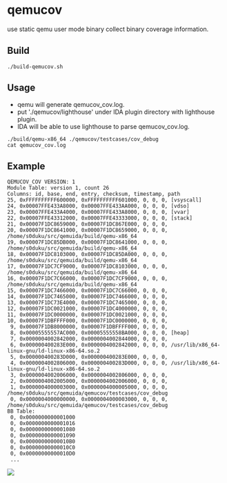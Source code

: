 # qemucov  
  
use static qemu user mode binary collect binary coverage information.  


## Build

```
./build-qemucov.sh  

```  

## Usage

* qemu will generate qemucov_cov.log.
* put './qemucov/lighthouse' under IDA plugin directory with lighthouse plugin.
* IDA will be able to use lighthouse to parse qemucov_cov.log.  


```
./build/qemu-x86_64 ./qemucov/testcases/cov_debug  
cat qemucov_cov.log  

```


## Example  


```
QEMUCOV_COV VERSION: 1
Module Table: version 1, count 26
Columns: id, base, end, entry, checksum, timestamp, path
25, 0xFFFFFFFFFF600000, 0xFFFFFFFFFF601000, 0, 0, 0, [vsyscall]
24, 0x00007FFE433A8000, 0x00007FFE433AA000, 0, 0, 0, [vdso]
23, 0x00007FFE433A4000, 0x00007FFE433A8000, 0, 0, 0, [vvar]
22, 0x00007FFE43312000, 0x00007FFE43333000, 0, 0, 0, [stack]
21, 0x00007F1DC8659000, 0x00007F1DC867E000, 0, 0, 0, 
20, 0x00007F1DC8641000, 0x00007F1DC8659000, 0, 0, 0, /home/s0duku/src/qemuida/build/qemu-x86_64
19, 0x00007F1DC85DB000, 0x00007F1DC8641000, 0, 0, 0, /home/s0duku/src/qemuida/build/qemu-x86_64
18, 0x00007F1DC8103000, 0x00007F1DC85DA000, 0, 0, 0, /home/s0duku/src/qemuida/build/qemu-x86_64
17, 0x00007F1DC7CF9000, 0x00007F1DC8103000, 0, 0, 0, /home/s0duku/src/qemuida/build/qemu-x86_64
16, 0x00007F1DC7C66000, 0x00007F1DC7CF9000, 0, 0, 0, /home/s0duku/src/qemuida/build/qemu-x86_64
15, 0x00007F1DC7466000, 0x00007F1DC7C66000, 0, 0, 0, 
14, 0x00007F1DC7465000, 0x00007F1DC7466000, 0, 0, 0, 
13, 0x00007F1DC73E4000, 0x00007F1DC7465000, 0, 0, 0, 
12, 0x00007F1DC0021000, 0x00007F1DC4000000, 0, 0, 0, 
11, 0x00007F1DC0000000, 0x00007F1DC0021000, 0, 0, 0, 
10, 0x00007F1DBFFFF000, 0x00007F1DC0000000, 0, 0, 0, 
 9, 0x00007F1DB8000000, 0x00007F1DBFFFF000, 0, 0, 0, 
 8, 0x00005555557AC000, 0x00005555558BA000, 0, 0, 0, [heap]
 7, 0x0000004002842000, 0x0000004002844000, 0, 0, 0, 
 6, 0x000000400283E000, 0x0000004002842000, 0, 0, 0, /usr/lib/x86_64-linux-gnu/ld-linux-x86-64.so.2
 5, 0x000000400283D000, 0x000000400283E000, 0, 0, 0, 
 4, 0x0000004002806000, 0x000000400283D000, 0, 0, 0, /usr/lib/x86_64-linux-gnu/ld-linux-x86-64.so.2
 3, 0x0000004002006000, 0x0000004002806000, 0, 0, 0, 
 2, 0x0000004002005000, 0x0000004002006000, 0, 0, 0, 
 1, 0x0000004000003000, 0x0000004000005000, 0, 0, 0, /home/s0duku/src/qemuida/qemucov/testcases/cov_debug
 0, 0x0000004000000000, 0x0000004000003000, 0, 0, 0, /home/s0duku/src/qemuida/qemucov/testcases/cov_debug
BB Table:
 0, 0x0000000000001000
 0, 0x0000000000001016
 0, 0x0000000000001080
 0, 0x0000000000001090
 0, 0x00000000000010B0
 0, 0x00000000000010C0
 0, 0x00000000000010D0
 ...
```  
  
  
![](https://s3.us-west-2.amazonaws.com/secure.notion-static.com/9e02be46-41a5-4e2b-b661-bd857685606a/Untitled.png?X-Amz-Algorithm=AWS4-HMAC-SHA256&X-Amz-Content-Sha256=UNSIGNED-PAYLOAD&X-Amz-Credential=AKIAT73L2G45EIPT3X45%2F20230129%2Fus-west-2%2Fs3%2Faws4_request&X-Amz-Date=20230129T025451Z&X-Amz-Expires=86400&X-Amz-Signature=16aca6b832f81013c859a687bcb2384e3a8f605b9b1992116d836937716c573a&X-Amz-SignedHeaders=host&response-content-disposition=filename%3D%22Untitled.png%22&x-id=GetObject)  


